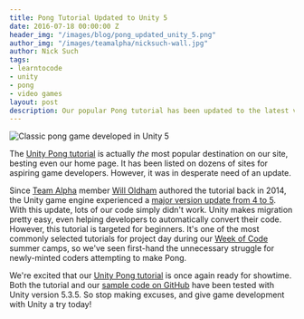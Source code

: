 ```yaml
---
title: Pong Tutorial Updated to Unity 5
date: 2016-07-18 00:00:00 Z
header_img: "/images/blog/pong_updated_unity_5.png"
author_img: "/images/teamalpha/nicksuch-wall.jpg"
author: Nick Such
tags:
- learntocode
- unity
- pong
- video games
layout: post
description: Our popular Pong tutorial has been updated to the latest version of Unity
---
```


![Classic pong game developed in Unity 5](/images/blog/pong_updated_unity_5.png)

The [Unity Pong tutorial](/tutorials/unity-pong/) is actually *the* most popular destination on our site, besting even our home page. It has been listed on dozens of sites for aspiring game developers. However, it was in desperate need of an update.

<!--more-->

Since [Team Alpha](http://www.awesomeinc.org/internships/) member [Will Oldham](https://www.linkedin.com/in/willdoldham) authored the tutorial back in 2014, the Unity game engine experienced a [major version update from 4 to 5](https://docs.unity3d.com/Manual/UpgradeGuide5.html). With this update, lots of our code simply didn't work. Unity makes migration pretty easy, even helping developers to automatically convert their code. However, this tutorial is targeted for beginners. It's one of the most commonly selected tutorials for project day during our [Week of Code](/weekofcode/) summer camps, so we've seen first-hand the unnecessary struggle for newly-minted coders attempting to make Pong.

We're excited that our [Unity Pong tutorial](/tutorials/unity-pong/) is once again ready for showtime. Both the tutorial and our [sample code on GitHub](https://github.com/ainc/unity-pong/tree/unity5) have been tested with Unity version 5.3.5. So stop making excuses, and give game development with Unity a try today!